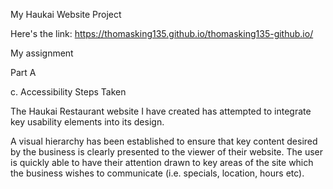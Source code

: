 My Haukai Website Project

Here's the link: https://thomasking135.github.io/thomasking135-github.io/

My assignment

Part A

c. Accessibility Steps Taken

The Haukai Restaurant website I have created has attempted to integrate key usability elements into its design.

A visual hierarchy has been established to ensure that key content desired by the business is clearly presented to the 
viewer of their website. The user is quickly able to have their attention drawn to key areas of the site which the business 
wishes to communicate (i.e. specials, location, hours etc).
